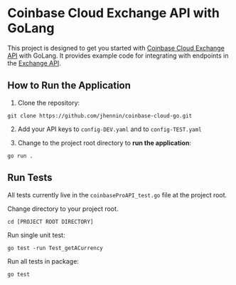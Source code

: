 # Coinbase Cloud Exchange API with GoLang

This project is designed to get you started with [Coinbase Cloud Exchange API](https://docs.cloud.coinbase.com/exchange/docs) with GoLang. It provides example code for integrating with endpoints in the [Exchange API](https://docs.cloud.coinbase.com/exchange/reference/exchangerestapi_getcurrency).

## How to Run the Application
1. Clone the repository: 

`git clone https://github.com/jhennin/coinbase-cloud-go.git`

2. Add your API keys to `config-DEV.yaml` and to `config-TEST.yaml`

3. Change to the project root directory to **run the application**:

`go run .`

## Run Tests
All tests currently live in the `coinbaseProAPI_test.go` file at the project root. 

Change directory to your project root.

`cd [PROJECT ROOT DIRECTORY]`


Run single unit test:

`go test -run Test_getACurrency`


Run all tests in package:

`go test`

